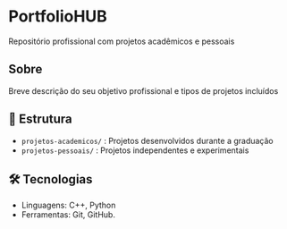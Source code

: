 # PortfolioHUB
Repositório profissional com projetos acadêmicos e pessoais

## Sobre
Breve descrição do seu objetivo profissional e tipos de projetos incluídos

## 📂 Estrutura
- `projetos-academicos/` : Projetos desenvolvidos durante a graduação
- `projetos-pessoais/` : Projetos independentes e experimentais

## 🛠 Tecnologias
- Linguagens: C++, Python
- Ferramentas: Git, GitHub.
